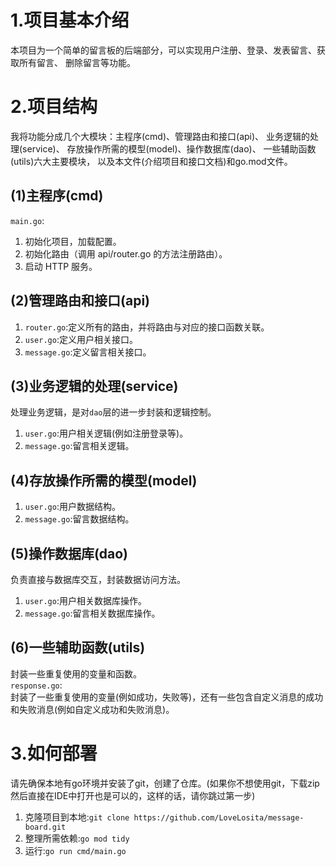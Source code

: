 # 1.项目基本介绍
本项目为一个简单的留言板的后端部分，可以实现用户注册、登录、发表留言、获取所有留言、
删除留言等功能。
# 2.项目结构
我将功能分成几个大模块：主程序(cmd)、管理路由和接口(api)、
业务逻辑的处理(service)、 存放操作所需的模型(model)、操作数据库(dao)、
一些辅助函数(utils)六大主要模块， 以及本文件(介绍项目和接口文档)和go.mod文件。
## (1)主程序(cmd)
`main.go`:
1. 初始化项目，加载配置。
2. 初始化路由（调用 api/router.go 的方法注册路由）。
3. 启动 HTTP 服务。
## (2)管理路由和接口(api)
1. `router.go`:定义所有的路由，并将路由与对应的接口函数关联。
2. `user.go`:定义用户相关接口。
3. `message.go`:定义留言相关接口。
## (3)业务逻辑的处理(service)
处理业务逻辑，是对` dao `层的进一步封装和逻辑控制。
1. `user.go`:用户相关逻辑(例如注册登录等)。
2. `message.go`:留言相关逻辑。
## (4)存放操作所需的模型(model)
1. `user.go`:用户数据结构。
2. `message.go`:留言数据结构。
## (5)操作数据库(dao)
负责直接与数据库交互，封装数据访问方法。
1. `user.go`:用户相关数据库操作。
2. `message.go`:留言相关数据库操作。
## (6)一些辅助函数(utils)
封装一些重复使用的变量和函数。  
`response.go`:<br>封装了一些重复使用的变量(例如成功，失败等)，还有一些包含自定义消息的成功和失败消息(例如自定义成功和失败消息)。
# 3.如何部署
请先确保本地有go环境并安装了git，创建了仓库。(如果你不想使用git，下载zip然后直接在IDE中打开也是可以的，这样的话，请你跳过第一步)
1. 克隆项目到本地:`git clone https://github.com/LoveLosita/message-board.git`
2. 整理所需依赖:`go mod tidy`
3. 运行:`go run cmd/main.go`